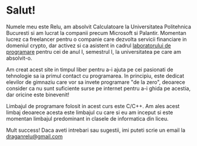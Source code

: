 # Salut!

Numele meu este Relu, am absolvit Calculatoare la Universitatea Politehnica Bucuresti si am lucrat la companii precum Microsoft si Palantir. Momentan lucrez ca freelancer pentru o companie care dezvolta servicii financiare in domeniul crypto, dar activez si ca asistent in cadrul [laboratorului de programare](https://ocw.cs.pub.ro/courses/programare) pentru cei de anul I, semestrul I, la universitatea pe care am absolvit-o.

Am creat acest site in timpul liber pentru a-i ajuta pe cei pasionati de tehnologie sa ia primul contact cu programarea. In principiu, este dedicat elevilor de gimnaziu care vor sa invete programare "de la zero", deoarece consider ca nu sunt suficiente surse pe internet pentru a-i ghida pe acestia, dar oricine este binevenit!

Limbajul de programare folosit in acest curs este C/C++. Am ales acest limbaj deoarece acesta este limbajul cu care si eu am inceput si este momentan limbajul predominant in clasele de informatica din liceu.

Mult success! Daca aveti intrebari sau sugestii, imi puteti scrie un email la draganrelu@gmail.com
